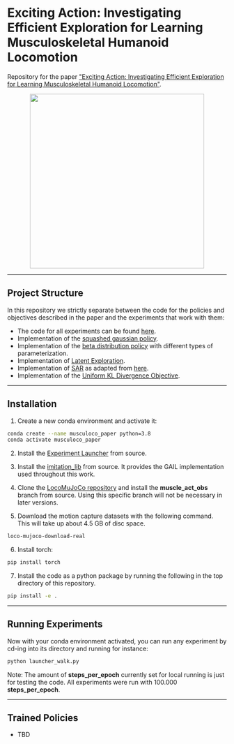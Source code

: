 # Exciting Action: Investigating Efficient Exploration for Learning Musculoskeletal Humanoid Locomotion

Repository for the paper ["Exciting Action: Investigating Efficient Exploration for Learning Musculoskeletal Humanoid Locomotion"](https://arxiv.org/pdf/2407.11658).

<p align="center">
  <img src="https://github.com/henriTUD/musculoco_learning/blob/main/assets/exciting_action_supp_gif.gif" width=400>
</p>

---
## Project Structure

In this repository we strictly separate between the code for the policies and objectives
described in the paper and the experiments that work with them:

- The code for all experiments can be found [here](experiments/).
- Implementation of the [squashed gaussian policy](musculoco_il/policy/squashed_gaussian_torch_policy.py).
- Implementation of the [beta distribution policy](musculoco_il/policy/beta_distribution_torch_policy.py) with different types of parameterization.
- Implementation of [Latent Exploration](musculoco_il/policy/latent_exploration_torch_policy.py).
- Implementation of [SAR](musculoco_il/algorithms/SAR.py) as adapted from [here](https://github.com/MyoHub/myosuite/blob/main/docs/source/tutorials/SAR/SAR_tutorial.ipynb).
- Implementation of the [Uniform KL Divergence Objective](musculoco_il/algorithms/GAIL_KL_objective.py).



---
## Installation

1. Create a new conda environment and activate it:

```bash
conda create --name musculoco_paper python=3.8
conda activate musculoco_paper
```

2. Install the [Experiment Launcher](https://git.ias.informatik.tu-darmstadt.de/common/experiment_launcher) from source. 

3. Install the [imitation_lib](https://github.com/robfiras/ls-iq) from source. It provides the GAIL implementation used throughout this work.

4. Clone the [LocoMuJoCo repository](https://github.com/robfiras/loco-mujoco) and install the **muscle_act_obs** branch from source. Using this specific branch will not be necessary in later versions.

5. Download the motion capture datasets with the following command. This will take up about 4.5 GB of disc space.

```bash
loco-mujoco-download-real
```

6. Install torch: 

```bash
pip install torch
```

7. Install the code as a python package by running the following in the top directory of this repository.

```bash
pip install -e .
```


---
## Running Experiments

Now with your conda environment activated, you can run any experiment by cd-ing into its directory and running for instance:

```bash
python launcher_walk.py
```

Note: The amount of __steps_per_epoch__ currently set for local running is just for testing the code. All experiments were run with 100.000 __steps_per_epoch__.


---
## Trained Policies

- TBD
